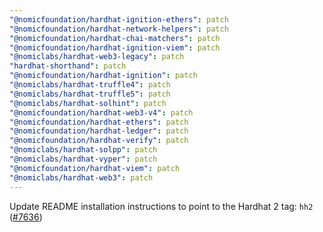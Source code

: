 ```yaml
---
"@nomicfoundation/hardhat-ignition-ethers": patch
"@nomicfoundation/hardhat-network-helpers": patch
"@nomicfoundation/hardhat-chai-matchers": patch
"@nomicfoundation/hardhat-ignition-viem": patch
"@nomiclabs/hardhat-web3-legacy": patch
"hardhat-shorthand": patch
"@nomicfoundation/hardhat-ignition": patch
"@nomiclabs/hardhat-truffle4": patch
"@nomiclabs/hardhat-truffle5": patch
"@nomiclabs/hardhat-solhint": patch
"@nomicfoundation/hardhat-web3-v4": patch
"@nomicfoundation/hardhat-ethers": patch
"@nomicfoundation/hardhat-ledger": patch
"@nomicfoundation/hardhat-verify": patch
"@nomiclabs/hardhat-solpp": patch
"@nomiclabs/hardhat-vyper": patch
"@nomicfoundation/hardhat-viem": patch
"@nomiclabs/hardhat-web3": patch
---
```


Update README installation instructions to point to the Hardhat 2 tag: `hh2` ([#7636](https://github.com/NomicFoundation/hardhat/pull/7636))
